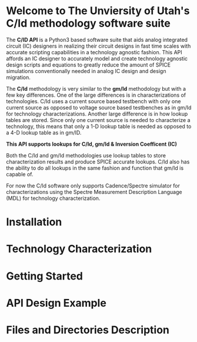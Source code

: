 # Welcome to The Unviersity of Utah's C/Id methodology software suite
The **C/ID API** is a Python3 based software suite that aids analog integrated circuit (IC) designers in realizing their circuit designs in fast time scales with accurate scripting capabilities in a technology agnostic fashion. This API affords an IC designer to accurately model and create technology agnostic design scripts and equations to greatly reduce the amount of SPICE simulations conventionally needed in analog IC design and design migration.

The **C/Id** methodology is very similar to the **gm/Id** methodology but with a few key differences. One of the large differences is in characterizations of technologies. C/Id uses a current source based testbench with only one current source as opposed to voltage source based testbenches as in gm/Id for technology characterizations. Another large difference is in how lookup tables are stored. Since only one current source is needed to characterize a technology, this means that only a 1-D lookup table is needed as opposed to a 4-D lookup table as in gm/ID.

 **This API supports lookups for C/Id, gm/Id & Inversion Coefficent (IC)**

Both the C/Id and gm/Id methodologies use lookup tables to store characterization results and produce SPICE accurate lookups. C/Id also has the ability to do all lookups in the same fashion and function that gm/Id is capable of.

For now the C/Id software only supports Cadence/Spectre simulator for characterizations using the Spectre Measurement Description Language (MDL) for technology characterization.

# Installation

# Technology Characterization

# Getting Started

# API Design Example
# Files and Directories Description



